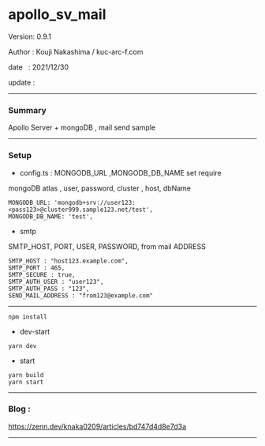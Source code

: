 ﻿# apollo_sv_mail

 Version: 0.9.1

 Author : Kouji Nakashima / kuc-arc-f.com

 date   : 2021/12/30

 update  :

***
### Summary

Apollo Server + mongoDB , mail send sample

***
### Setup

* config.ts : MONGODB_URL ,MONGODB_DB_NAME set require

mongoDB atlas , user, password, cluster , host, dbName
```
MONGODB_URL: 'mongodb+srv://user123:<pass123>@cluster999.sample123.net/test',
MONGODB_DB_NAME: 'test',  
```

* smtp

SMTP_HOST, PORT, USER, PASSWORD, from mail ADDRESS
```
SMTP_HOST : "host123.example.com",
SMTP_PORT : 465,
SMTP_SECURE : true,
SMTP_AUTH_USER : "user123",
SMTP_AUTH_PASS : "123",
SEND_MAIL_ADDRESS : "from123@example.com"
```
***

```
npm install
```

* dev-start

```
yarn dev
```

* start

```
yarn build
yarn start
```

***
### Blog :

https://zenn.dev/knaka0209/articles/bd747d4d8e7d3a

***

